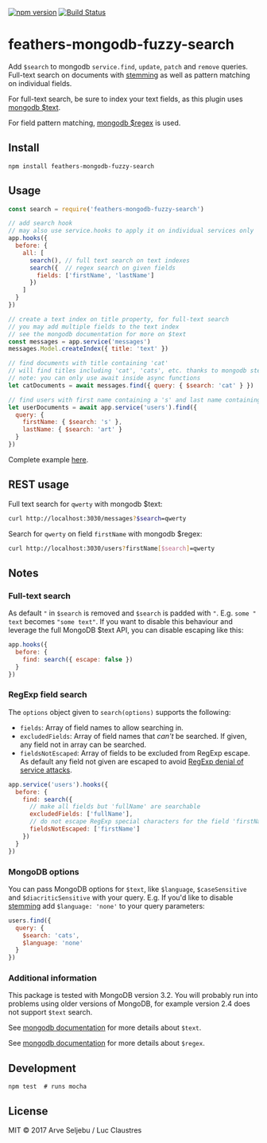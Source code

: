[![npm version](https://badge.fury.io/js/feathers-mongodb-fuzzy-search.svg)](https://badge.fury.io/js/feathers-mongodb-fuzzy-search) [![Build Status](https://travis-ci.org/arve0/feathers-mongodb-fuzzy-search.svg?branch=master)](https://travis-ci.org/arve0/feathers-mongodb-fuzzy-search)

# feathers-mongodb-fuzzy-search
Add `$search` to mongodb `service.find`, `update`, `patch` and `remove` queries. Full-text search on documents with [stemming](https://en.wikipedia.org/wiki/Stemming) as well as pattern matching on individual fields.

For full-text search, be sure to index your text fields, as this plugin uses [mongodb $text](https://docs.mongodb.com/manual/reference/operator/query/text/).

For field pattern matching, [mongodb $regex](https://docs.mongodb.com/manual/reference/operator/query/regex/) is used.

## Install
```
npm install feathers-mongodb-fuzzy-search
```

## Usage
```js
const search = require('feathers-mongodb-fuzzy-search')

// add search hook
// may also use service.hooks to apply it on individual services only
app.hooks({
  before: {
    all: [
      search(), // full text search on text indexes
      search({  // regex search on given fields
        fields: ['firstName', 'lastName']
      })
    ]
  }
})

// create a text index on title property, for full-text search
// you may add multiple fields to the text index
// see the mongodb documentation for more on $text
const messages = app.service('messages')
messages.Model.createIndex({ title: 'text' })

// find documents with title containing 'cat'
// will find titles including 'cat', 'cats', etc. thanks to mongodb stemming
// note: you can only use await inside async functions
let catDocuments = await messages.find({ query: { $search: 'cat' } })

// find users with first name containing a 's' and last name containing 'art'
let userDocuments = await app.service('users').find({
  query: {
    firstName: { $search: 's' },
    lastName: { $search: 'art' }
  }
})
```

Complete example [here](./example.js).

## REST usage
Full text search for `qwerty` with mongodb $text:
```sh
curl http://localhost:3030/messages?$search=qwerty
```

Search for `qwerty` on field `firstName` with mongodb $regex:
```sh
curl http://localhost:3030/users?firstName[$search]=qwerty
```

## Notes

### Full-text search
As default `"` in `$search` is removed and `$search` is padded with `"`. E.g. `some " text` becomes `"some text"`. If you want to disable this behaviour and leverage the full MongoDB $text API, you can disable escaping like this:

```js
app.hooks({
  before: {
    find: search({ escape: false })
  }
})
```

### RegExp field search
The `options` object given to `search(options)` supports the following:

- `fields`: Array of field names to allow searching in.
- `excludedFields`: Array of field names that *can't* be searched. If given, any field not in array can be searched.
- `fieldsNotEscaped`: Array of fields to be excluded from RegExp escape. As default any field not given are escaped to avoid [RegExp denial of service attacks](https://www.owasp.org/index.php/Regular_expression_Denial_of_Service_-_ReDoS).


```js
app.service('users').hooks({
  before: {
    find: search({
      // make all fields but 'fullName' are searchable
      excludedFields: ['fullName'],
      // do not escape RegExp special characters for the field 'firstName'
      fieldsNotEscaped: ['firstName']
    })
  }
})
```

### MongoDB options
You can pass MongoDB options for `$text`, like `$language`, `$caseSensitive` and `$diacriticSensitive` with your query. E.g. If you'd like to disable [stemming](https://en.wikipedia.org/wiki/Stemming) add `$language: 'none'` to your query parameters:

```js
users.find({
  query: {
    $search: 'cats',
    $language: 'none'
  }
})
```

### Additional information
This package is tested with MongoDB version 3.2. You will probably run into problems using older versions of MongoDB, for example version 2.4 does not support `$text` search.

See [mongodb documentation](https://docs.mongodb.com/manual/reference/operator/query/text/#search-field) for more details about `$text`.

See [mongodb documentation](https://docs.mongodb.com/manual/reference/operator/query/regex) for more details about `$regex`.

## Development
```
npm test  # runs mocha
```

## License
MIT © 2017 Arve Seljebu / Luc Claustres
